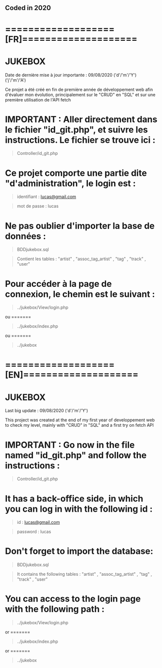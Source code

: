 ## Coded in 2020

# ===================[FR]====================

# JUKEBOX

Date de dernière mise à jour importante : 09/08/2020 ('d'/'m'/'Y') ('j'/'m'/'A')

Ce projet a été créé en fin de première année de développement web afin d'évaluer mon évolution, principalement sur le "CRUD" en "SQL" et sur une première utilisation de l'API fetch

# IMPORTANT : Aller directement dans le fichier "id_git.php", et suivre les instructions. Le fichier se trouve ici : 
> Controller/id_git.php

# Ce projet comporte une partie dite "d'administration", le login est :
> identifiant : lucas@gmail.com

> mot de passe : lucas

# Ne pas oublier d'importer la base de données :

> BDDjukebox.sql

> Contient les tables : "artist" , "assoc_tag_artist" , "tag" , "track" , "user"

# Pour accéder à la page de connexion, le chemin est le suivant :

> ../jukebox/View/login.php

ou =======

> ../jukebox/index.php

ou =======

> ../jukebox

# ===================[EN]====================

# JUKEBOX

Last big update : 09/08/2020 ('d'/'m'/'Y')

This project was created at the end of my first year of developpement web to check my level, mainly with "CRUD" in "SQL" and a first try on fetch API

# IMPORTANT : Go now in the file named "id_git.php" and follow the instructions : 
> Controller/id_git.php

# It has a back-office side, in which you can log in with the following id :
> id : lucas@gmail.com

> password : lucas

# Don't forget to import the database:

> BDDjukebox.sql

> It contains the following tables : "artist" , "assoc_tag_artist" , "tag" , "track" , "user"

# You can access to the login page with the following path :

> ../jukebox/View/login.php

or =======

> ../jukebox/index.php

or =======

> ../jukebox
